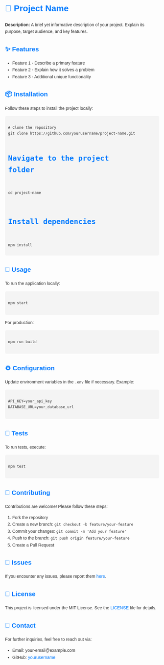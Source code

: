 <!DOCTYPE html>
<html lang="en">
<head>
  <meta charset="UTF-8" />
  <meta name="viewport" content="width=device-width, initial-scale=1.0" />
  <title>Project README</title>
  <style>
    body {
      font-family: Arial, sans-serif;
      line-height: 1.6;
      margin: 40px;
      color: #333;
    }
    h1, h2 {
      color: #007bff;
    }
    pre {
      background-color: #f4f4f4;
      padding: 10px;
      border-radius: 5px;
      overflow-x: auto;
    }
    a {
      color: #007bff;
      text-decoration: none;
    }
    a:hover {
      text-decoration: underline;
    }
    ul, ol {
      margin-top: 0;
    }
  </style>
</head>
<body>
  <h1>🚀 Project Name</h1>
  <p>
    <strong>Description:</strong> A brief yet informative description of your project. Explain its purpose, target audience, and key features.
  </p>

  <h2>✨ Features</h2>
  <ul>
    <li>Feature 1 - Describe a primary feature</li>
    <li>Feature 2 - Explain how it solves a problem</li>
    <li>Feature 3 - Additional unique functionality</li>
  </ul>

  <h2>📦 Installation</h2>
  <p>Follow these steps to install the project locally:</p>
  <pre><code>
# Clone the repository
git clone https://github.com/yourusername/project-name.git

# Navigate to the project folder
cd project-name

# Install dependencies
npm install
  </code></pre>

  <h2>🚀 Usage</h2>
  <p>To run the application locally:</p>
  <pre><code>
npm start
  </code></pre>
  <p>For production:</p>
  <pre><code>
npm run build
  </code></pre>

  <h2>⚙️ Configuration</h2>
  <p>
    Update environment variables in the <code>.env</code> file if necessary. Example:
  </p>
  <pre><code>
API_KEY=your_api_key
DATABASE_URL=your_database_url
  </code></pre>

  <h2>🧪 Tests</h2>
  <p>To run tests, execute:</p>
  <pre><code>
npm test
  </code></pre>

  <h2>📜 Contributing</h2>
  <p>
    Contributions are welcome! Please follow these steps:
  </p>
  <ol>
    <li>Fork the repository</li>
    <li>Create a new branch: <code>git checkout -b feature/your-feature</code></li>
    <li>Commit your changes: <code>git commit -m 'Add your feature'</code></li>
    <li>Push to the branch: <code>git push origin feature/your-feature</code></li>
    <li>Create a Pull Request</li>
  </ol>

  <h2>🐛 Issues</h2>
  <p>If you encounter any issues, please report them
    <a href="https://github.com/yourusername/project-name/issues">here</a>.
  </p>

  <h2>📄 License</h2>
  <p>This project is licensed under the MIT License. See the <a href="LICENSE">LICENSE</a> file for details.</p>

  <h2>💬 Contact</h2>
  <p>For further inquiries, feel free to reach out via:</p>
  <ul>
    <li>Email: your-email@example.com</li>
    <li>GitHub: <a href="https://github.com/yourusername">yourusername</a></li>
  </ul>
</body>
</html>
